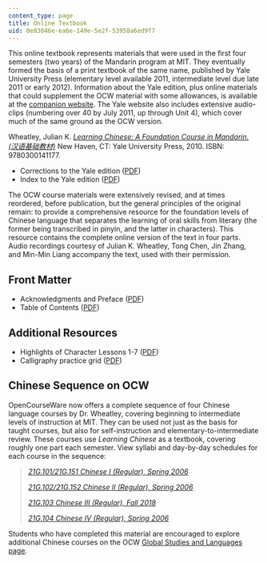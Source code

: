 ```yaml
---
content_type: page
title: Online Textbook
uid: 0e83046e-ea6e-149e-5e2f-53958a6ed9f7
---
```


This online textbook represents materials that were used in the first four semesters (two years) of the Mandarin program at MIT. They eventually formed the basis of a print textbook of the same name, published by Yale University Press (elementary level available 2011, intermediate level due late 2011 or early 2012). Information about the Yale edition, plus online materials that could supplement the OCW material with some allowances, is available at the [companion website](http://yalebooks.com/wheatley). The Yale website also includes extensive audio-clips (numbering over 40 by July 2011, up through Unit 4), which cover much of the same ground as the OCW version.

Wheatley, Julian K. [_Learning Chinese: A Foundation Course in Mandarin. (汉语基础教材)_](http://yalepress.yale.edu/yupbooks/book.asp?isbn=9780300141177) New Haven, CT: Yale University Press, 2010. ISBN: 9780300141177.

*   Corrections to the Yale edition ([PDF](http://yalepress.yale.edu/yupbooks/wheatley/Corrections.pdf))
*   Index to the Yale edition ([PDF](http://yalepress.yale.edu/yupbooks/wheatley/LC%201%20Index.pdf))

The OCW course materials were extensively revised, and at times reordered, before publication, but the general principles of the original remain: to provide a comprehensive resource for the foundation levels of Chinese language that separates the learning of oral skills from literary (the former being transcribed in pinyin, and the latter in characters). This resource contains the complete online version of the text in four parts. Audio recordings courtesy of Julian K. Wheatley, Tong Chen, Jin Zhang, and Min-Min Liang accompany the text, used with their permission.

Front Matter
------------

*   Acknowledgments and Preface ([PDF](/resources/res-21g-003-learning-chinese-a-foundation-course-in-mandarin-spring-2011/online-textbook/MITRES_21G_003S11_ack_pfe.pdf))
*   Table of Contents ([PDF](/resources/res-21g-003-learning-chinese-a-foundation-course-in-mandarin-spring-2011/online-textbook/MITRES_21G_003S11_toc.pdf))

Additional Resources
--------------------

*   Highlights of Character Lessons 1-7 ([PDF](/resources/res-21g-003-learning-chinese-a-foundation-course-in-mandarin-spring-2011/online-textbook/MITRES_21G_003S11_char_hts.pdf))
*   Calligraphy practice grid ([PDF](/resources/res-21g-003-learning-chinese-a-foundation-course-in-mandarin-spring-2011/online-textbook/MITRES_21G_003S11_grid.pdf))

Chinese Sequence on OCW
-----------------------

OpenCourseWare now offers a complete sequence of four Chinese language courses by Dr. Wheatley, covering beginning to intermediate levels of instruction at MIT. They can be used not just as the basis for taught courses, but also for self-instruction and elementary-to-intermediate review. These courses use _Learning Chinese_ as a textbook, covering roughly one part each semester. View syllabi and day-by-day schedules for each course in the sequence:

> [_21G.101/21G.151 Chinese I (Regular), Spring 2006_](/courses/21g-101-chinese-i-regular-fall-2014)
> 
> [_21G.102/21G.152 Chinese II (Regular), Spring 2006_](/courses/21g-102-chinese-ii-regular-spring-2015)
> 
> _[21G.103 Chinese III (Regular), Fall 2018](/courses/21g-103-chinese-iii-regular-fall-2018)_
> 
> [_21G.104 Chinese IV (Regular), Spring 2006_](/courses/21g-104-chinese-iv-regular-spring-2018)

Students who have completed this material are encouraged to explore additional Chinese courses on the OCW [Global Studies and Languages page](/courses/global-languages).